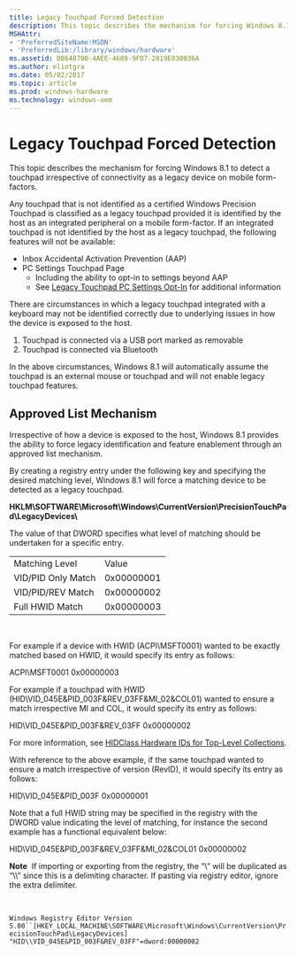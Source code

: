 ```yaml
---
title: Legacy Touchpad Forced Detection
description: This topic describes the mechanism for forcing Windows 8.1 to detect a touchpad irrespective of connectivity as a legacy device on mobile form-factors.
MSHAttr:
- 'PreferredSiteName:MSDN'
- 'PreferredLib:/library/windows/hardware'
ms.assetid: DB648700-4AEE-4689-9FD7-2019E030036A
ms.author: eliotgra
ms.date: 05/02/2017
ms.topic: article
ms.prod: windows-hardware
ms.technology: windows-oem
---
```


#  Legacy Touchpad Forced Detection


This topic describes the mechanism for forcing Windows 8.1 to detect a touchpad irrespective of connectivity as a legacy device on mobile form-factors.

Any touchpad that is not identified as a certified Windows Precision Touchpad is classified as a legacy touchpad provided it is identified by the host as an integrated peripheral on a mobile form-factor. If an integrated touchpad is not identified by the host as a legacy touchpad, the following features will not be available:

-   Inbox Accidental Activation Prevention (AAP)
-   PC Settings Touchpad Page
    -   Including the ability to opt-in to settings beyond AAP
    -   See [Legacy Touchpad PC Settings Opt-In](windows-precision-touchpad-legacy-touchpad-pc-settings-opt-in.md) for additional information

There are circumstances in which a legacy touchpad integrated with a keyboard may not be identified correctly due to underlying issues in how the device is exposed to the host.

1.  Touchpad is connected via a USB port marked as removable
2.  Touchpad is connected via Bluetooth

In the above circumstances, Windows 8.1 will automatically assume the touchpad is an external mouse or touchpad and will not enable legacy touchpad features.

## Approved List Mechanism


Irrespective of how a device is exposed to the host, Windows 8.1 provides the ability to force legacy identification and feature enablement through an approved list mechanism.

By creating a registry entry under the following key and specifying the desired matching level, Windows 8.1 will force a matching device to be detected as a legacy touchpad.

**HKLM\\SOFTWARE\\Microsoft\\Windows\\CurrentVersion\\PrecisionTouchPad\\LegacyDevices\\**

The value of that DWORD specifies what level of matching should be undertaken for a specific entry.

|                    |            |
|--------------------|------------|
| Matching Level     | Value      |
| VID/PID Only Match | 0x00000001 |
| VID/PID/REV Match  | 0x00000002 |
| Full HWID Match    | 0x00000003 |

 

For example if a device with HWID (ACPI\\MSFT0001) wanted to be exactly matched based on HWID, it would specify its entry as follows:

ACPI\\MSFT0001 0x00000003

For example if a touchpad with HWID (HID\\VID\_045E&PID\_003F&REV\_03FF&MI\_02&COL01) wanted to ensure a match irrespective MI and COL, it would specify its entry as follows:

HID\\VID\_045E&PID\_003F&REV\_03FF 0x00000002

For more information, see [HIDClass Hardware IDs for Top-Level Collections](http://msdn.microsoft.com/library/ff538842.aspx).

With reference to the above example, if the same touchpad wanted to ensure a match irrespective of version (RevID), it would specify its entry as follows:

HID\\VID\_045E&PID\_003F 0x00000001

Note that a full HWID string may be specified in the registry with the DWORD value indicating the level of matching, for instance the second example has a functional equivalent below:

HID\\VID\_045E&PID\_003F&REV\_03FF&MI\_02&COL01 0x00000002

**Note**  If importing or exporting from the registry, the “\\” will be duplicated as “\\\\” since this is a delimiting character. If pasting via registry editor, ignore the extra delimiter.

 

`Windows Registry Editor Version 5.00``[HKEY_LOCAL_MACHINE\SOFTWARE\Microsoft\Windows\CurrentVersion\PrecisionTouchPad\LegacyDevices] "HID\\VID_045E&PID_003F&REV_03FF"=dword:00000002`

 

 






